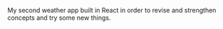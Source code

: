 My second weather app built in React in order to revise and strengthen concepts and try some new things.
